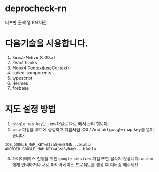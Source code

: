 # deprocheck-rn

디프만 출첵 앱 RN 버전

# 다음기술을 사용합니다.

1. React-Native (0.60.x)
2. React hooks
3. ~~Mobx4~~ Context(useContext)
4. styled-components
5. typescript
6. Hermes
7. firebase

# 지도 설정 방법

1. `google map key`는 `.env`파일로 따로 뺴서 관리 합니다.
2. `.env` 파일을 루트에 생성하고 다음처럼 iOS / Android google map key를 넣어줍니다.

```
IOS_GOOGLE_MAP_KEY=AIzaSyAeBN4N...blabla
ANDROID_GOOGLE_MAP_KEY=AIzaSyBAyY...blabla
```

3. 파이어베이스 연동을 위한 `google-services` 파일 또한 올리지 않습니다. `Author`에게 연락하거나 새로 파이어베이스 프로젝트를 생성 후 디버깅 해주세요

